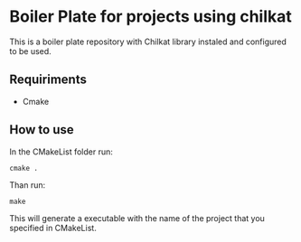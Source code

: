 # Boiler Plate for projects using chilkat

This is a boiler plate repository with Chilkat library instaled and configured to be used.

## Requiriments

 - Cmake

## How to use

In the CMakeList folder run:
```console
cmake .
```
Than run:
```console
make
```
This will generate a executable with the name of the project that you specified in CMakeList.

